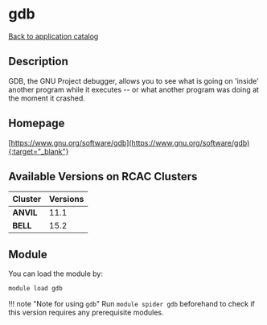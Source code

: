 # gdb

[Back to application catalog](../app_catalog.md)

## Description

GDB, the GNU Project debugger, allows you to see what is going on 'inside' another program while it executes -- or what another program was doing at the moment it crashed.

## Homepage

[https://www.gnu.org/software/gdb](https://www.gnu.org/software/gdb){:target="_blank"}

## Available Versions on RCAC Clusters

|Cluster|Versions|
|---|---|
**ANVIL**|11.1
**BELL**|15.2

## Module

You can load the module by:

```bash
module load gdb
```

!!! note "Note for using `gdb`"
    Run `module spider gdb` beforehand to check if this version requires any prerequisite modules.
